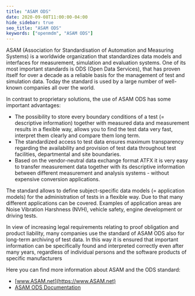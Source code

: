 ```yaml
---
title: "ASAM ODS"
date: 2020-09-08T11:00:00-04:00
hide_sidebar: true
seo_title: "ASAM ODS"
keywords: ["openmdm", "ASAM ODS"]
---
```


ASAM (Association for Standardisation of Automation and Measuring Systems) is a worldwide organization that standardizes data models and interfaces for measurement, simulation and evaluation systems. One of its most important standards is ODS (Open Data Services), that has proven itself for over a decade as a reliable basis for the management of test and simulation data. Today the standard is used by a large number of well-known companies all over the world.

In contrast to proprietary solutions, the use of ASAM ODS has some important advantages:

- The possibility to store every boundary conditions of a test (= descriptive information) together with measured data and measurement results in a flexible way, allows you to find the test data very fast, interpret them clearly and compare them long term.
- The standardized access to test data ensures maximum transparency regarding the availability and provision of test data throughout test facilities, departmental and site boundaries.
- Based on the vendor-neutral data exchange format ATFX it is very easy to transfer measurement data together with its descriptive information between different measurement and analysis systems - without expensive conversion applications.

The standard allows to define subject-specific data models (= application models) for the administration of tests in a flexible way. Due to that many different applications can be covered. Examples of application areas are Noise Vibration Harshness (NVH), vehicle safety, engine development or driving tests.

In view of increasing legal requirements relating to proof obligation and product liability, many companies use the standard of ASAM ODS also for long-term archiving of test data. In this way it is ensured that important information can be specifically found and interpreted correctly even after many years, regardless of individual persons and the software products of specific manufacturers

Here you can find more information about ASAM and the ODS standard:

- [www.ASAM.net](https://www.ASAM.net)
- [ASAM ODS Documentation](https://wiki.asam.net/display/STANDARDS/ASAM+ODS)
